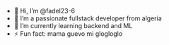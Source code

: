 - 👋 Hi, I’m @fadel23-6
- 👀 I’m a passionate fullstack developer from algeria
- 🌱 I’m currently learning backend and ML
- ⚡ Fun fact: mama guevo mi glogloglo

<!---
fadel23-6/fadel23-6 is a ✨ special ✨ repository because its `README.md` (this file) appears on your GitHub profile.
You can click the Preview link to take a look at your changes.
--->
